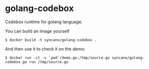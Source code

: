 # golang-codebox

Codebox runtime for golang language.

You can build an image yourself

```
$ docker build -t syncano/golang-codebox .
```

And then use it to check it on the demo:
```
$ docker run -it -v `pwd`/demo.go:/tmp/source.go syncano/golang-codebox go run /tmp/source.go
```

